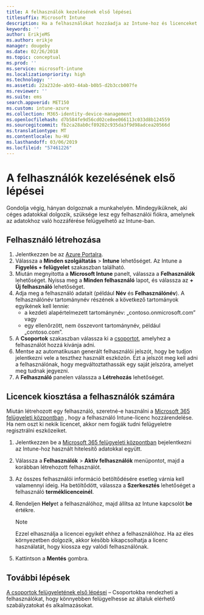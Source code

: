 ```yaml
---
title: A felhasználók kezelésének első lépései
titlesuffix: Microsoft Intune
description: Ha a felhasználókat hozzáadja az Intune-hoz és licenceket rendel hozzájuk, akkor ők is hozzáférhetnek a céges erőforrásokhoz a mobileszközükről.
keywords: ''
author: ErikjeMS
ms.author: erikje
manager: dougeby
ms.date: 02/26/2018
ms.topic: conceptual
ms.prod: ''
ms.service: microsoft-intune
ms.localizationpriority: high
ms.technology: ''
ms.assetid: 22a232de-ab93-44ab-b0b5-d2b3ccb007fe
ms.reviewer: ''
ms.suite: ems
search.appverid: MET150
ms.custom: intune-azure
ms.collection: M365-identity-device-management
ms.openlocfilehash: d7b584fe9d56cd02ce8ee066113c033d8b124559
ms.sourcegitcommit: fb2ca28ab0cf89202c935da3f9d98adcea20566d
ms.translationtype: MT
ms.contentlocale: hu-HU
ms.lasthandoff: 03/06/2019
ms.locfileid: "57461226"
---
```

# <a name="get-started-managing-users"></a>A felhasználók kezelésének első lépései

Gondolja végig, hányan dolgoznak a munkahelyén. Mindegyiküknek, aki céges adatokkal dolgozik, szüksége lesz egy felhasználói fiókra, amelynek az adatokhoz való hozzáférése felügyelhető az Intune-ban.

## <a name="how-do-i-create-a-user"></a>Felhasználó létrehozása

1. Jelentkezzen be az [Azure Portalra](https://portal.azure.com).
2. Válassza a **Minden szolgáltatás** > **Intune** lehetőséget. Az Intune a **Figyelés + felügyelet** szakaszban található.
3. Miután megnyitotta a **Microsoft Intune** panelt, válassza a **Felhasználók** lehetőséget. Nyissa meg a **Minden felhasználó** lapot, és válassza az **+ Új felhasználó** lehetőséget.
4. Adja meg a felhasználó adatait (például **Név** és **Felhasználónév**). A felhasználónév tartománynév részének a következő tartományok egyikének kell lennie:
    - a kezdeti alapértelmezett tartománynév: „contoso.onmicrosoft.com” vagy
    - egy ellenőrzött, nem összevont tartománynév, például „contoso.com”.
5. A **Csoportok** szakaszban válassza ki a [csoportot](get-started-groups.md), amelyhez a felhasználót hozzá kívánja adni.
6. Mentse az automatikusan generált felhasználói jelszót, hogy be tudjon jelentkezni vele a teszthez használt eszközön. Ezt a jelszót meg kell adni a felhasználónak, hogy megváltoztathassák egy saját jelszóra, amelyet meg tudnak jegyezni.
7. A **Felhasználó** panelen válassza a **Létrehozás** lehetőséget.

## <a name="assigning-licenses-to-users"></a>Licencek kiosztása a felhasználók számára

Miután létrehozott egy felhasználó, szeretné-e használni a [Microsoft 365 felügyeleti központban](http://go.microsoft.com/fwlink/p/?LinkId=698854) , hogy a felhasználó Intune-licenc hozzárendelése. Ha nem oszt ki nekik licencet, akkor nem fogják tudni felügyeletre regisztrálni eszközeiket.

1. Jelentkezzen be a [Microsoft 365 felügyeleti központban](http://go.microsoft.com/fwlink/p/?LinkId=698854) bejelentkezni az Intune-hoz használt hitelesítő adatokkal együtt.
2. Válassza a **Felhasználók** > **Aktív felhasználók** menüpontot, majd a korábban létrehozott felhasználót.
3. Az összes felhasználói információ betöltődésére esetleg várnia kell valamennyi ideig. Ha betöltődött, válassza a **Szerkesztés** lehetőséget a felhasználó **terméklicenceinél**.
4. Rendeljen **Hely**et a felhasználóhoz, majd állítsa az Intune kapcsolót **be** értékre.

   > [!NOTE]
   > Ezzel elhasználja a licencei egyikét ehhez a felhasználóhoz. Ha az éles környezetben dolgozik, akkor később kikapcsolhatja a licenc használatát, hogy kiossza egy valódi felhasználónak.

5. Kattintson a **Mentés** gombra.

## <a name="next-steps"></a>További lépések

[A csoportok felügyeletének első lépései](get-started-groups.md) – Csoportokba rendezheti a felhasználókat, hogy könnyebben felügyelhesse az általuk elérhető szabályzatokat és alkalmazásokat.
